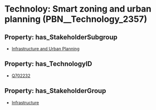 # Technoloy: __Smart zoning and urban planning__ (PBN__Technology_2357)

## Property: has_StakeholderSubgroup

* [Infrastructure and Urban Planning](PBN__TechSubgroup_86)

## Property: has_TechnologyID

* [Q702232](Q702232)

## Property: has_StakeholderGroup

* [Infrastructure](PBN__TechGroup_4)

